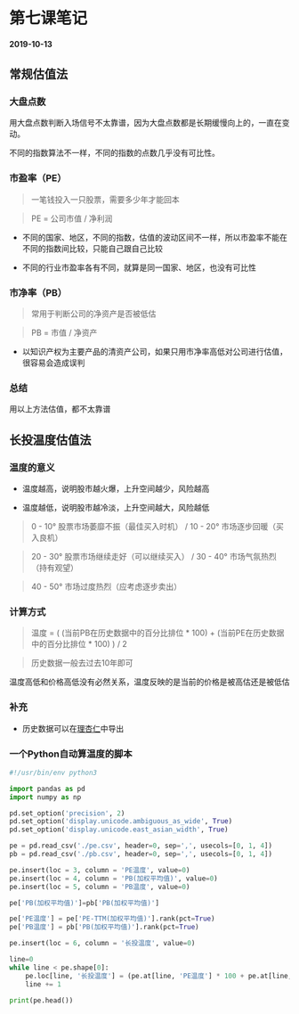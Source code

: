 # 第七课笔记

#### 2019-10-13

## 常规估值法

### 大盘点数

用大盘点数判断入场信号不太靠谱，因为大盘点数都是长期缓慢向上的，一直在变动。

不同的指数算法不一样，不同的指数的点数几乎没有可比性。

### 市盈率（PE）

> 一笔钱投入一只股票，需要多少年才能回本

> PE = 公司市值 / 净利润

+ 不同的国家、地区，不同的指数，估值的波动区间不一样，所以市盈率不能在不同的指数间比较，只能自己跟自己比较

+ 不同的行业市盈率各有不同，就算是同一国家、地区，也没有可比性

### 市净率（PB）

> 常用于判断公司的净资产是否被低估

> PB = 市值 / 净资产

+ 以知识产权为主要产品的清资产公司，如果只用市净率高低对公司进行估值，很容易会造成误判

### 总结

用以上方法估值，都不太靠谱

## 长投温度估值法

### 温度的意义

+ 温度越高，说明股市越火爆，上升空间越少，风险越高

+ 温度越低，说明股市越冷淡，上升空间越大，风险越低

> 0 - 10° 股票市场萎靡不振（最佳买入时机） / 10 - 20° 市场逐步回暖（买入良机）

> 20 - 30° 股票市场继续走好（可以继续买入） / 30 - 40° 市场气氛热烈 （持有观望）

> 40 - 50° 市场过度热烈（应考虑逐步卖出）

### 计算方式

> 温度 = ( (当前PB在历史数据中的百分比排位 \* 100) + (当前PE在历史数据中的百分比排位 \* 100) ) / 2

> 历史数据一般去过去10年即可

温度高低和价格高低没有必然关系，温度反映的是当前的价格是被高估还是被低估

### 补充

+ 历史数据可以在[理杏仁](https://www.lixinger.com)中导出

### 一个Python自动算温度的脚本

```python
#!/usr/bin/env python3

import pandas as pd
import numpy as np

pd.set_option('precision', 2)
pd.set_option('display.unicode.ambiguous_as_wide', True)
pd.set_option('display.unicode.east_asian_width', True)

pe = pd.read_csv('./pe.csv', header=0, sep=',', usecols=[0, 1, 4])
pb = pd.read_csv('./pb.csv', header=0, sep=',', usecols=[0, 1, 4])

pe.insert(loc = 3, column = 'PE温度', value=0)
pe.insert(loc = 4, column = 'PB(加权平均值)', value=0)
pe.insert(loc = 5, column = 'PB温度', value=0)

pe['PB(加权平均值)']=pb['PB(加权平均值)']

pe['PE温度'] = pe['PE-TTM(加权平均值)'].rank(pct=True)
pe['PB温度'] = pb['PB(加权平均值)'].rank(pct=True)

pe.insert(loc = 6, column = '长投温度', value=0)

line=0
while line < pe.shape[0]:
    pe.loc[line, '长投温度'] = (pe.at[line, 'PE温度'] * 100 + pe.at[line, 'PB温度'] * 100) / 2
    line += 1

print(pe.head())
```
